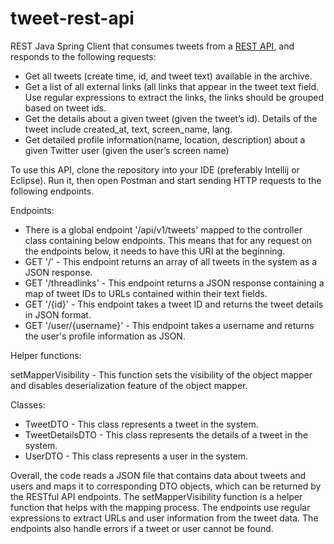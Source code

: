 # tweet-rest-api

REST Java Spring Client that consumes tweets from a [REST API](https://foyzulhassan.github.io/files/favs.json), and responds to the following requests:

- Get all tweets (create time, id, and tweet text) available in the archive.
- Get a list of all external links (all links that appear in the tweet text field. Use regular expressions to extract the links, the links should be grouped based on tweet ids.
- Get the details about a given tweet (given the tweet’s id). Details of the tweet include created_at, text, screen_name, lang.
- Get detailed profile information(name, location, description) about a given Twitter user (given the user’s screen name)


To use this API, clone the repository into your IDE (preferably Intellij or Eclipse).
Run it, then open Postman and start sending HTTP requests to the following endpoints.

Endpoints:

- There is a global endpoint '/api/v1/tweets' mapped to the controller class containing below endpoints. This means that for any request on the endpoints below, it needs to have this URI at the beginning.
- GET '/' - This endpoint returns an array of all tweets in the system as a JSON response.
- GET '/threadlinks' - This endpoint returns a JSON response containing a map of tweet IDs to URLs contained within their text fields.
- GET '/{id}' - This endpoint takes a tweet ID and returns the tweet details in JSON format.
- GET '/user/{username}' - This endpoint takes a username and returns the user's profile information as JSON.

Helper functions:

setMapperVisibility - This function sets the visibility of the object mapper and disables deserialization feature of the object mapper.

Classes:

- TweetDTO - This class represents a tweet in the system.
- TweetDetailsDTO - This class represents the details of a tweet in the system.
- UserDTO - This class represents a user in the system.

Overall, the code reads a JSON file that contains data about tweets and users and maps it to corresponding DTO objects, which can be returned by the RESTful API endpoints. The setMapperVisibility function is a helper function that helps with the mapping process. The endpoints use regular expressions to extract URLs and user information from the tweet data. The endpoints also handle errors if a tweet or user cannot be found.